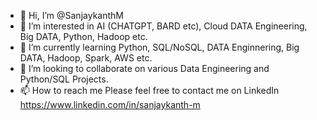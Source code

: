 - 👋 Hi, I’m @SanjaykanthM
- 👀 I’m interested in AI (CHATGPT, BARD etc), Cloud DATA Engineering, Big DATA, Python, Hadoop etc.
- 🌱 I’m currently learning Python, SQL/NoSQL, DATA Enginnering, Big DATA, Hadoop, Spark, AWS etc.
- 💞️ I’m looking to collaborate on various Data Engineering and Python/SQL Projects.
- 📫 How to reach me Please feel free to contact me on LinkedIn https://www.linkedin.com/in/sanjaykanth-m

<!---
SanjaykanthM/SanjaykanthM is a ✨ special ✨ repository because its `README.md` (this file) appears on your GitHub profile.
You can click the Preview link to take a look at your changes.
--->
